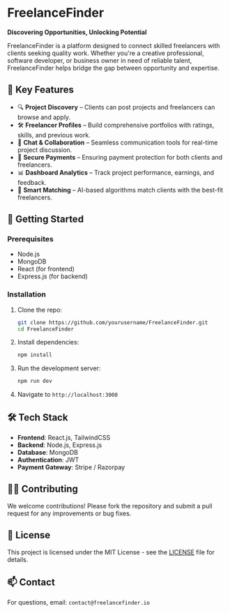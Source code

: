 # FreelanceFinder
**Discovering Opportunities, Unlocking Potential**

FreelanceFinder is a platform designed to connect skilled freelancers with clients seeking quality work. Whether you're a creative professional, software developer, or business owner in need of reliable talent, FreelanceFinder helps bridge the gap between opportunity and expertise.

## 🌟 Key Features

- 🔍 **Project Discovery** – Clients can post projects and freelancers can browse and apply.
- 🛠️ **Freelancer Profiles** – Build comprehensive portfolios with ratings, skills, and previous work.
- 💬 **Chat & Collaboration** – Seamless communication tools for real-time project discussion.
- 💸 **Secure Payments** – Ensuring payment protection for both clients and freelancers.
- 📊 **Dashboard Analytics** – Track project performance, earnings, and feedback.
- 🧠 **Smart Matching** – AI-based algorithms match clients with the best-fit freelancers.

## 🚀 Getting Started

### Prerequisites

- Node.js
- MongoDB
- React (for frontend)
- Express.js (for backend)

### Installation

1. Clone the repo:
   ```bash
   git clone https://github.com/yourusername/FreelanceFinder.git
   cd FreelanceFinder
   ```

2. Install dependencies:
   ```bash
   npm install
   ```

3. Run the development server:
   ```bash
   npm run dev
   ```

4. Navigate to `http://localhost:3000`

## 🛠️ Tech Stack

- **Frontend**: React.js, TailwindCSS
- **Backend**: Node.js, Express.js
- **Database**: MongoDB
- **Authentication**: JWT
- **Payment Gateway**: Stripe / Razorpay

## 👨‍💻 Contributing

We welcome contributions! Please fork the repository and submit a pull request for any improvements or bug fixes.

## 📄 License

This project is licensed under the MIT License - see the [LICENSE](LICENSE) file for details.

## 📫 Contact

For questions, email: `contact@freelancefinder.io`